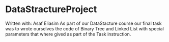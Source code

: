 # DataStractureProject
Written with: Asaf Eliasim
As part of our DataStacture course our final task 
was to wrote ourselves the code of Binary Tree and Linked List with
special parameters that where gived as part of the Task instruction.
